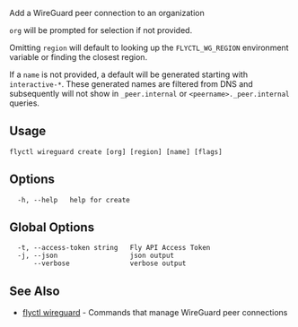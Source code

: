 Add a WireGuard peer connection to an organization

`org` will be prompted for selection if not provided.

Omitting `region` will default to looking up the `FLYCTL_WG_REGION` environment variable or finding the closest region.

If a `name` is not provided, a default will be generated starting with `interactive-*`. These generated names are filtered from DNS and subsequently will not show in `_peer.internal` or `<peername>._peer.internal` queries.

## Usage
~~~
flyctl wireguard create [org] [region] [name] [flags]
~~~

## Options

~~~
  -h, --help   help for create
~~~

## Global Options

~~~
  -t, --access-token string   Fly API Access Token
  -j, --json                  json output
      --verbose               verbose output
~~~

## See Also

* [flyctl wireguard](/docs/flyctl/wireguard/)	 - Commands that manage WireGuard peer connections

